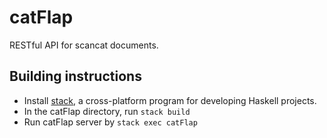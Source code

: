 # catFlap
RESTful API for scancat documents.

## Building instructions
- Install [stack](https://www.haskellstack.org/), a cross-platform program for developing Haskell projects.
- In the catFlap directory, run `stack build`
- Run catFlap server by `stack exec catFlap`



